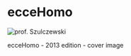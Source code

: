 ecceHomo
========

![prof. Szulczewski](/_arch/_gitHub/_weAreThePlayMakers/ecceHomo/ecceHomoIcon2013.jpg)

ecceHomo - 2013 edition - cover image
